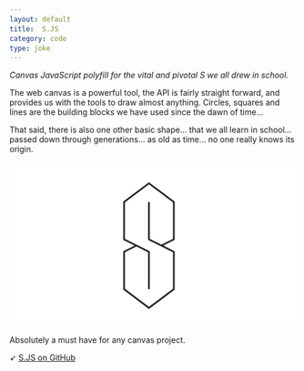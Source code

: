 ```yaml
---
layout: default
title:  S.JS
category: code
type: joke
---
```


*Canvas JavaScript polyfill for the vital and pivotal S we all drew in school.*

The web canvas is a powerful tool, the API is fairly straight forward, and provides us with the tools to draw almost anything. Circles, squares and lines are the building blocks we have used since the dawn of time...

That said, there is also one other basic shape... that we all learn in school... passed down through generations... as old as time... no one really knows its origin.

![S.JS](./images/s-js-1.png)

Absolutely a must have for any canvas project.

➶ [S.JS on GitHub](https://github.com/tholman/s.js)
